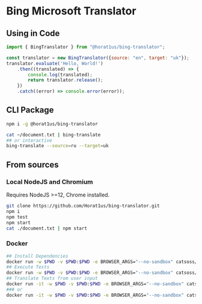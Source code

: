 # Bing Microsoft Translator 

## Using in Code
```javascript
import { BingTranslator } from "@horat1us/bing-translator";

const translator = new BingTranslator({source: "en", target: "uk"});
translator.evaluate('Hello, World!')
    .then((translated) => {
        console.log(translated);
        return translator.release();
    })
    .catch((error) => console.error(error));
```

## CLI Package
```bash
npm i -g @horat1us/bing-translator

cat ~/document.txt | bing-translate
## or interactive
bing-translate --source=ru --target=uk
```

## From sources
### Local NodeJS and Chromium
Requires NodeJS >=12, Chrome installed.
```bash
git clone https://github.com/Horat1us/bing-translator.git
npm i
npm test
npm start
cat ./document.txt | npm start
```
### Docker
```bash
## Install Dependencies
docker run -w $PWD -v $PWD:$PWD -e BROWSER_ARGS="--no-sandbox" catsoss/node-headless-chrome:13.6.0-1 npm i
## Execute Tests
docker run -w $PWD -v $PWD:$PWD -e BROWSER_ARGS="--no-sandbox" catsoss/node-headless-chrome:13.6.0-1 npm test
## Translate Texts from user input
docker run -it -w $PWD -v $PWD:$PWD -e BROWSER_ARGS="--no-sandbox" catsoss/node-headless-chrome:13.6.0-1 npm start
### or
docker run -it -w $PWD -v $PWD:$PWD -e BROWSER_ARGS="--no-sandbox" catsoss/node-headless-chrome:13.6.0-1 bash -c "cat ./document.txt | npm start" 
```
